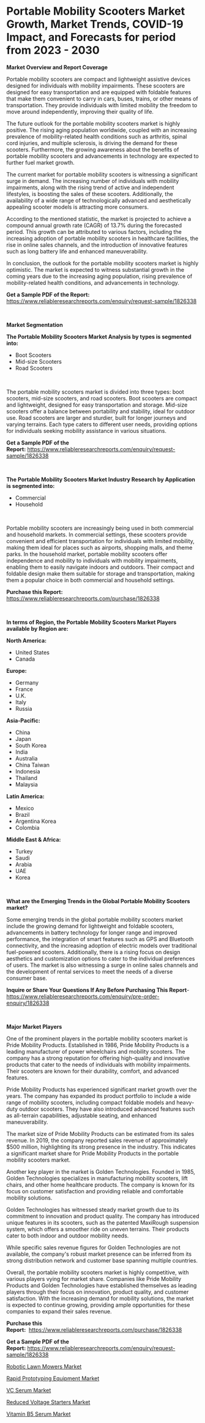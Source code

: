 <p><h1>Portable Mobility Scooters Market Growth, Market Trends, COVID-19 Impact, and Forecasts for period from 2023 - 2030</h1></p><p><strong>Market Overview and Report Coverage</strong></p>
<p><p>Portable mobility scooters are compact and lightweight assistive devices designed for individuals with mobility impairments. These scooters are designed for easy transportation and are equipped with foldable features that make them convenient to carry in cars, buses, trains, or other means of transportation. They provide individuals with limited mobility the freedom to move around independently, improving their quality of life.</p><p>The future outlook for the portable mobility scooters market is highly positive. The rising aging population worldwide, coupled with an increasing prevalence of mobility-related health conditions such as arthritis, spinal cord injuries, and multiple sclerosis, is driving the demand for these scooters. Furthermore, the growing awareness about the benefits of portable mobility scooters and advancements in technology are expected to further fuel market growth.</p><p>The current market for portable mobility scooters is witnessing a significant surge in demand. The increasing number of individuals with mobility impairments, along with the rising trend of active and independent lifestyles, is boosting the sales of these scooters. Additionally, the availability of a wide range of technologically advanced and aesthetically appealing scooter models is attracting more consumers.</p><p>According to the mentioned statistic, the market is projected to achieve a compound annual growth rate (CAGR) of 13.7% during the forecasted period. This growth can be attributed to various factors, including the increasing adoption of portable mobility scooters in healthcare facilities, the rise in online sales channels, and the introduction of innovative features such as long battery life and enhanced maneuverability.</p><p>In conclusion, the outlook for the portable mobility scooters market is highly optimistic. The market is expected to witness substantial growth in the coming years due to the increasing aging population, rising prevalence of mobility-related health conditions, and advancements in technology.</p></p>
<p><strong>Get a Sample PDF of the Report:</strong> <a href="https://www.reliableresearchreports.com/enquiry/request-sample/1826338">https://www.reliableresearchreports.com/enquiry/request-sample/1826338</a></p>
<p>&nbsp;</p>
<p><strong>Market Segmentation</strong></p>
<p><strong>The Portable Mobility Scooters Market Analysis by types is segmented into:</strong></p>
<p><ul><li>Boot Scooters</li><li>Mid-size Scooters</li><li>Road Scooters</li></ul></p>
<p>&nbsp;</p>
<p><p>The portable mobility scooters market is divided into three types: boot scooters, mid-size scooters, and road scooters. Boot scooters are compact and lightweight, designed for easy transportation and storage. Mid-size scooters offer a balance between portability and stability, ideal for outdoor use. Road scooters are larger and sturdier, built for longer journeys and varying terrains. Each type caters to different user needs, providing options for individuals seeking mobility assistance in various situations.</p></p>
<p><strong>Get a Sample PDF of the Report:</strong>&nbsp;<a href="https://www.reliableresearchreports.com/enquiry/request-sample/1826338">https://www.reliableresearchreports.com/enquiry/request-sample/1826338</a></p>
<p>&nbsp;</p>
<p><strong>The Portable Mobility Scooters Market Industry Research by Application is segmented into:</strong></p>
<p><ul><li>Commercial</li><li>Household</li></ul></p>
<p>&nbsp;</p>
<p><p>Portable mobility scooters are increasingly being used in both commercial and household markets. In commercial settings, these scooters provide convenient and efficient transportation for individuals with limited mobility, making them ideal for places such as airports, shopping malls, and theme parks. In the household market, portable mobility scooters offer independence and mobility to individuals with mobility impairments, enabling them to easily navigate indoors and outdoors. Their compact and foldable design make them suitable for storage and transportation, making them a popular choice in both commercial and household settings.</p></p>
<p><strong>Purchase this Report:</strong>&nbsp; <a href="https://www.reliableresearchreports.com/purchase/1826338">https://www.reliableresearchreports.com/purchase/1826338</a></p>
<p>&nbsp;</p>
<p><strong>In terms of Region, the Portable Mobility Scooters Market Players available by Region are:</strong></p>
<p>
    <p> <strong> North America: </strong>
        <ul>
            <li>United States</li>
            <li>Canada</li>
        </ul>
        </p> 
    <p> <strong> Europe: </strong>
        <ul>
            <li>Germany</li>
            <li>France</li>
            <li>U.K.</li>
            <li>Italy</li>
            <li>Russia</li>
        </ul>
        </p> 
    <p> <strong> Asia-Pacific: </strong>
        <ul>
            <li>China</li>
            <li>Japan</li>
            <li>South Korea</li>
            <li>India</li>
            <li>Australia</li>
            <li>China Taiwan</li>
            <li>Indonesia</li>
            <li>Thailand</li>
            <li>Malaysia</li>
        </ul>
        </p> 
    <p> <strong> Latin America: </strong>
        <ul>
            <li>Mexico</li>
            <li>Brazil</li>
            <li>Argentina Korea</li>
            <li>Colombia</li>
        </ul>
        </p> 
    <p> <strong> Middle East & Africa: </strong>
        <ul>
            <li>Turkey</li>
            <li>Saudi</li>
            <li>Arabia</li>
            <li>UAE</li>
            <li>Korea</li>
        </ul>
    </p>
    </p>
<p>&nbsp;</p>
<p><strong>What are the Emerging Trends in the Global Portable Mobility Scooters market?</strong></p>
<p><p>Some emerging trends in the global portable mobility scooters market include the growing demand for lightweight and foldable scooters, advancements in battery technology for longer range and improved performance, the integration of smart features such as GPS and Bluetooth connectivity, and the increasing adoption of electric models over traditional fuel-powered scooters. Additionally, there is a rising focus on design aesthetics and customization options to cater to the individual preferences of users. The market is also witnessing a surge in online sales channels and the development of rental services to meet the needs of a diverse consumer base.</p></p>
<p><strong>Inquire or Share Your Questions If Any Before Purchasing This Report</strong>- <a href="https://www.reliableresearchreports.com/enquiry/pre-order-enquiry/1826338">https://www.reliableresearchreports.com/enquiry/pre-order-enquiry/1826338</a></p>
<p>&nbsp;</p>
<p><strong>Major Market Players</strong></p>
<p><p>One of the prominent players in the portable mobility scooters market is Pride Mobility Products. Established in 1986, Pride Mobility Products is a leading manufacturer of power wheelchairs and mobility scooters. The company has a strong reputation for offering high-quality and innovative products that cater to the needs of individuals with mobility impairments. Their scooters are known for their durability, comfort, and advanced features.</p><p>Pride Mobility Products has experienced significant market growth over the years. The company has expanded its product portfolio to include a wide range of mobility scooters, including compact foldable models and heavy-duty outdoor scooters. They have also introduced advanced features such as all-terrain capabilities, adjustable seating, and enhanced maneuverability.</p><p>The market size of Pride Mobility Products can be estimated from its sales revenue. In 2019, the company reported sales revenue of approximately $500 million, highlighting its strong presence in the industry. This indicates a significant market share for Pride Mobility Products in the portable mobility scooters market.</p><p>Another key player in the market is Golden Technologies. Founded in 1985, Golden Technologies specializes in manufacturing mobility scooters, lift chairs, and other home healthcare products. The company is known for its focus on customer satisfaction and providing reliable and comfortable mobility solutions.</p><p>Golden Technologies has witnessed steady market growth due to its commitment to innovation and product quality. The company has introduced unique features in its scooters, such as the patented MaxiRough suspension system, which offers a smoother ride on uneven terrains. Their products cater to both indoor and outdoor mobility needs.</p><p>While specific sales revenue figures for Golden Technologies are not available, the company's robust market presence can be inferred from its strong distribution network and customer base spanning multiple countries.</p><p>Overall, the portable mobility scooters market is highly competitive, with various players vying for market share. Companies like Pride Mobility Products and Golden Technologies have established themselves as leading players through their focus on innovation, product quality, and customer satisfaction. With the increasing demand for mobility solutions, the market is expected to continue growing, providing ample opportunities for these companies to expand their sales revenue.</p></p>
<p><strong>Purchase this Report:</strong>&nbsp;&nbsp;<a href="https://www.reliableresearchreports.com/purchase/1826338">https://www.reliableresearchreports.com/purchase/1826338</a></p>
<p></p>
<p><strong>Get a Sample PDF of the Report:</strong>&nbsp;<a href="https://www.reliableresearchreports.com/enquiry/request-sample/1826338">https://www.reliableresearchreports.com/enquiry/request-sample/1826338</a></p>
<p><p><a href="https://www.linkedin.com/pulse/robotic-lawn-mowers-market-challenges-opportunities-growth-9m1ze/">Robotic Lawn Mowers Market</a></p><p><a href="https://www.linkedin.com/pulse/rapid-prototyping-equipment-market-insights-players-vtlge/">Rapid Prototyping Equipment Market</a></p><p><a href="https://medium.com/@jensenklein/vc-serum-market-size-market-outlook-and-market-forecast-2023-to-2030-943f5ba3df1d">VC Serum Market</a></p><p><a href="https://www.linkedin.com/pulse/decoding-reduced-voltage-starters-market-deep-dive-latest-alcje/">Reduced Voltage Starters Market</a></p><p><a href="https://medium.com/@vivianejast/decoding-vitamin-b5-serum-market-metrics-market-share-trends-and-growth-patterns-a74db298add2">Vitamin B5 Serum Market</a></p></p>